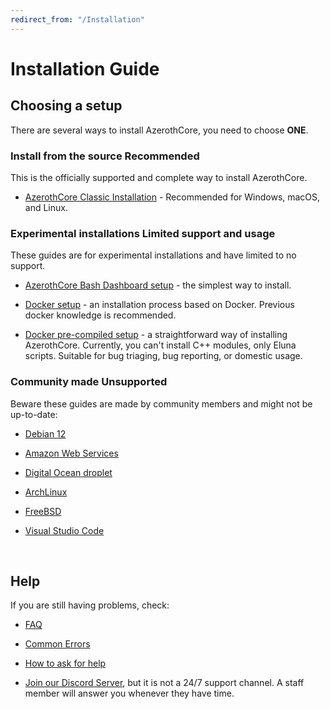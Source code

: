 ```yaml
---
redirect_from: "/Installation"
---
```


# Installation Guide

## Choosing a setup

There are several ways to install AzerothCore, you need to choose **ONE**.

### Install from the source <span class="badge badge-success">Recommended</span>

This is the officially supported and complete way to install AzerothCore.

- [AzerothCore Classic Installation](classic-installation) - Recommended for Windows, macOS, and Linux.

### Experimental installations <span class="badge badge-info">Limited support and usage</span>

These guides are for experimental installations and have limited to no support.

- [AzerothCore Bash Dashboard setup](ac-dashboard-core-installation) - the simplest way to install.

- [Docker setup](install-with-docker) - an installation process based on Docker. Previous docker knowledge is recommended.

- [Docker pre-compiled setup](https://www.azerothcore.org/acore-docker/) - a straightforward way of installing AzerothCore. Currently, you can't install C++ modules, only Eluna scripts. Suitable for bug triaging, bug reporting, or domestic usage.

### Community made <span class="badge badge-info">Unsupported</span>

Beware these guides are made by community members and might not be up-to-date:

- [Debian 12](debian12-install-guide)

- [Amazon Web Services](aws-tutorial)

- [Digital Ocean droplet](digital-ocean-video-tutorial)

- [ArchLinux](arch-linux)

- [FreeBSD](freebsd)

- [Visual Studio Code](vsc-requirements)

<br>

## Help

If you are still having problems, check:

* [FAQ](faq)

* [Common Errors](common-errors)

* [How to ask for help](how-to-ask-for-help)

* [Join our Discord Server](https://discord.gg/gkt4y2x), but it is not a 24/7 support channel. A staff member will answer you whenever they have time.
